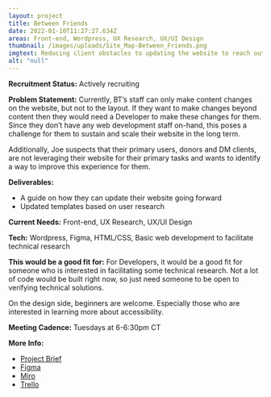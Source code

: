 ```yaml
---
layout: project
title: Between Friends
date: 2022-01-10T11:27:27.634Z
areas: Front-end, Wordpress, UX Research, UX/UI Design
thumbnail: /images/uploads/Site_Map-Between_Friends.png
imgtext: Reducing client obstacles to updating the website to reach out to more users.
alt: "null"
---
```

**Recruitment Status:** Actively recruiting

**Problem Statement:** Currently, BT’s staff can only make content changes on the website, but not to the layout. If they want to make changes beyond content then they would need a Developer to make these changes for them. Since they don’t have any web development staff on-hand, this poses a challenge for them to sustain and scale their website in the long term.

Additionally, Joe suspects that their primary users, donors and DM clients, are not leveraging their website for their primary tasks and wants to identify a way to improve this experience for them.

**Deliverables:** 
- A guide on how they can update their website going forward
- Updated templates based on user research

**Current Needs:** Front-end, UX Research, UX/UI Design

**Tech:** Wordpress, Figma, HTML/CSS, Basic web development to facilitate technical research

**This would be a good fit for:** For Developers, it would be a good fit for someone who is interested in facilitating some technical research. Not a lot of code would be built right now, so just need someone to be open to verifying technical solutions.

On the design side, beginners are welcome. Especially those who are interested in learning more about accessibility.

**Meeting Cadence:** Tuesdays at 6-6:30pm CT

**More Info:**
- [Project Brief](https://docs.google.com/document/d/1znX2GKDgdMQQ35WibHgmteLWd5dlqQkrETAuH7hdk78/edit?usp=sharing)
- [Figma](https://www.figma.com/files/project/41614328/Team-project?fuid=756971809769853575)
- [Miro](https://miro.com/welcomeonboard/cDdySWNXR3RNbjNvd21PQVFUVG92RjNuV2FhYmwzeFZOYmhLWFJtQTdjY01YQWlFMkVFeHZkcG9URTVOcEVIeHwzMDc0NDU3MzUzMDA5MTkzMzM5?invite_link_id=167661719468)
- [Trello](https://trello.com/b/Cz6dvVJa/between-friends)
